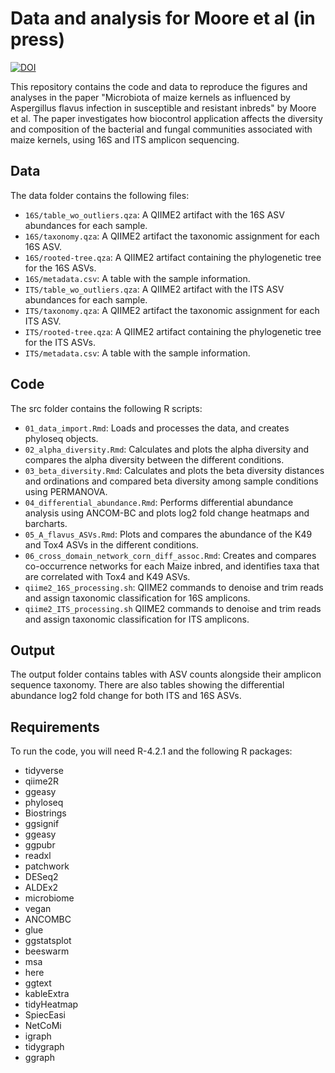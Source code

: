 # Data and analysis for Moore et al (in press)

<!-- badges: start -->
[![DOI](https://img.shields.io/badge/DOI-10.15482/USDA.ADC/1529555-<COLOR>.svg)](https://doi.org/10.15482/USDA.ADC/1529555)
<!-- badges: end -->

This repository contains the code and data to reproduce the figures and analyses in the paper "Microbiota of maize kernels as influenced by Aspergillus flavus infection in susceptible and resistant inbreds" by Moore et al. The paper investigates how biocontrol application affects the diversity and composition of the bacterial and fungal communities associated with maize kernels, using 16S and ITS amplicon sequencing.


## Data

The data folder contains the following files:

- `16S/table_wo_outliers.qza`: A QIIME2 artifact with the 16S ASV abundances for each sample.
- `16S/taxonomy.qza`: A QIIME2 artifact the taxonomic assignment for each 16S ASV.
- `16S/rooted-tree.qza`: A QIIME2 artifact containing the phylogenetic tree for the 16S ASVs.
- `16S/metadata.csv`: A table with the sample information.
- `ITS/table_wo_outliers.qza`: A QIIME2 artifact with the ITS ASV abundances for each sample.
- `ITS/taxonomy.qza`: A QIIME2 artifact the taxonomic assignment for each ITS ASV.
- `ITS/rooted-tree.qza`: A QIIME2 artifact containing the phylogenetic tree for the ITS ASVs.
- `ITS/metadata.csv`: A table with the sample information.

## Code

The src folder contains the following R scripts:

- `01_data_import.Rmd`: Loads and processes the data, and creates phyloseq objects.
- `02_alpha_diversity.Rmd`: Calculates and plots the alpha diversity and compares the alpha diversity between the different conditions.
- `03_beta_diversity.Rmd`: Calculates and plots the beta diversity distances and ordinations and compared beta diversity among sample conditions using PERMANOVA.
- `04_differential_abundance.Rmd`: Performs differential abundance analysis using ANCOM-BC and plots log2 fold change heatmaps and barcharts.
- `05_A_flavus_ASVs.Rmd`: Plots and compares the abundance of the K49 and Tox4 ASVs in the different conditions.
- `06_cross_domain_network_corn_diff_assoc.Rmd`: Creates and compares co-occurrence networks for each Maize inbred, and identifies taxa that are correlated with Tox4 and K49 ASVs.
- `qiime2_16S_processing.sh`: QIIME2 commands to denoise and trim reads and assign taxonomic classification for 16S amplicons.
- `qiime2_ITS_processing.sh` QIIME2 commands to denoise and trim reads and assign taxonomic classification for ITS amplicons.

## Output

The output folder contains tables with ASV counts alongside their amplicon sequence taxonomy. There are also tables showing the differential abundance log2 fold change for both ITS and 16S ASVs.

## Requirements

To run the code, you will need R-4.2.1 and the following R packages:

- tidyverse
- qiime2R
- ggeasy
- phyloseq
- Biostrings
- ggsignif
- ggeasy
- ggpubr
- readxl
- patchwork
- DESeq2
- ALDEx2
- microbiome
- vegan
- ANCOMBC
- glue
- ggstatsplot
- beeswarm
- msa
- here
- ggtext
- kableExtra
- tidyHeatmap
- SpiecEasi
- NetCoMi
- igraph
- tidygraph
- ggraph
